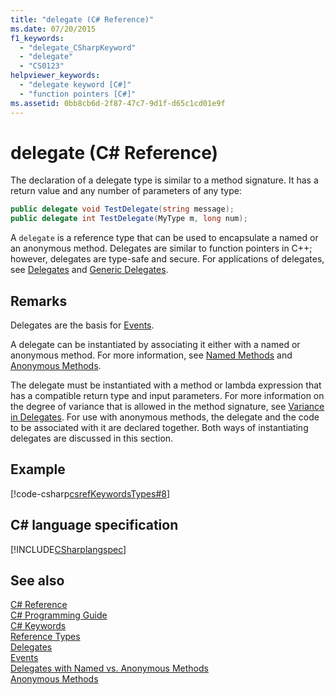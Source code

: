 ```yaml
---
title: "delegate (C# Reference)"
ms.date: 07/20/2015
f1_keywords: 
  - "delegate_CSharpKeyword"
  - "delegate"
  - "CS0123"
helpviewer_keywords: 
  - "delegate keyword [C#]"
  - "function pointers [C#]"
ms.assetid: 0bb8cb6d-2f87-47c7-9d1f-d65c1cd01e9f
---
```

# delegate (C# Reference)

The declaration of a delegate type is similar to a method signature. It has a return value and any number of parameters of any type:

```csharp
public delegate void TestDelegate(string message);
public delegate int TestDelegate(MyType m, long num);
```

A `delegate` is a reference type that can be used to encapsulate a named or an anonymous method. Delegates are similar to function pointers in C++; however, delegates are type-safe and secure. For applications of delegates, see [Delegates](../../../csharp/programming-guide/delegates/index.md) and [Generic Delegates](../../../csharp/programming-guide/generics/generic-delegates.md).

## Remarks

Delegates are the basis for [Events](../../../csharp/programming-guide/events/index.md).

A delegate can be instantiated by associating it either with a named or anonymous method. For more information, see [Named Methods](../../../csharp/programming-guide/delegates/delegates-with-named-vs-anonymous-methods.md) and [Anonymous Methods](../../../csharp/programming-guide/statements-expressions-operators/anonymous-methods.md).

The delegate must be instantiated with a method or lambda expression that has a compatible return type and input parameters. For more information on the degree of variance that is allowed in the method signature, see [Variance in Delegates](../../programming-guide/concepts/covariance-contravariance/using-variance-in-delegates.md). For use with anonymous methods, the delegate and the code to be associated with it are declared together. Both ways of instantiating delegates are discussed in this section.

## Example

[!code-csharp[csrefKeywordsTypes#8](~/samples/snippets/csharp/VS_Snippets_VBCSharp/csrefKeywordsTypes/CS/keywordsTypes.cs#8)]

## C# language specification

[!INCLUDE[CSharplangspec](~/includes/csharplangspec-md.md)]

## See also

[C# Reference](../../../csharp/language-reference/index.md)  
[C# Programming Guide](../../../csharp/programming-guide/index.md)  
[C# Keywords](../../../csharp/language-reference/keywords/index.md)  
[Reference Types](../../../csharp/language-reference/keywords/reference-types.md)  
[Delegates](../../../csharp/programming-guide/delegates/index.md)  
[Events](../../../csharp/programming-guide/events/index.md)  
[Delegates with Named vs. Anonymous Methods](../../../csharp/programming-guide/delegates/delegates-with-named-vs-anonymous-methods.md)  
[Anonymous Methods](../../../csharp/programming-guide/statements-expressions-operators/anonymous-methods.md)
